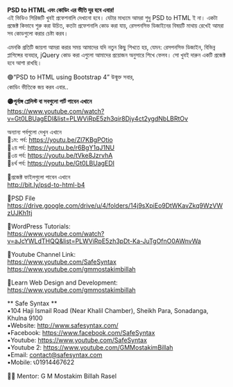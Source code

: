 **PSD to HTML এবং কোডিং এর ভীতি দূর হবে এবার!**    
এই ভিডিও সিরিজটি খুবই প্রফেশনালি দেখানো হবে। যেটার মাধ্যমে আমরা শুধু PSD to HTML ই না। একটা প্রজেক্ট কিভাবে শুরু করা উচিত, কতটা প্রফেশনালি কোড করা যায়, রেসপনসিভ ডিজাইনের বিষয়টি মাথায় রেখেই আমরা সব কোডগুলো করার চেষ্টা করব।    

এমনকি প্রতিটি জায়গা আমরা করার সময় আমাদের যদি নতুন কিছু শিখতে হয়, যেমন: রেসপনসিভ ডিজাইন, বিভিন্ন প্লাগিন্সের ব্যবহার, jQuery কোড করা এগুলো আমাদের প্রয়োজন অনুসারে শিখে ফেলব।
সো খুবই দারুন একটি প্রজেক্ট হবে আশা রাখছি।     

 🟢“PSD to HTML using Bootstrap 4” উন্মুক্ত সবার,     
কোডিং ভীতিকে জয় করব এবার..     

**🟣পূর্নাঙ্গ প্লেলিস্ট বা সবগুলো পার্ট পাবেন এখানে**     
https://www.youtube.com/watch?v=Gt0LBUagEDI&list=PLWViRpE5zh3qir8Djy4ct2ygdNbLBRtOv  


অন্যান্য পর্বগুলো দেখুন এখানে    
🔶১ম: পর্ব: https://youtu.be/Zl7KBgPOtio  
🔶২য় পর্ব: https://youtu.be/r6BgY1qJ1NU  
🔶৩য় পর্ব: https://youtu.be/tVke8JzrvhA  
🔶৪র্থ পর্ব: https://youtu.be/Gt0LBUagEDI  

🔹প্রজেক্ট ফাইলগুলো পাবেন এখানে    
http://bit.ly/psd-to-html-b4  
 
🔹PSD File     
https://drive.google.com/drive/u/4/folders/14j9sXpiEo9DtWKavZkq9WzVWzUJKh1tj  

🔹WordPress Tutorials:   
https://www.youtube.com/watch?v=aJcYWLdTHQQ&list=PLWViRpE5zh3pDt-Ka-JuTgOfnO0AWnvWa  

🔹Youtube Channel Link:  
https://www.youtube.com/SafeSyntax  
https://www.youtube.com/gmmostakimbillah  

🔹Learn Web Design and Development:   
https://www.youtube.com/gmmostakimbillah 

** Safe Syntax  **  
▪️104 Haji Ismail Road (Near Khalil Chamber), Sheikh Para, Sonadanga, Khulna 9100  
▪️Website: http://www.safesyntax.com/  
▪️Facebook: https://www.facebook.com/SafeSyntax  
▪️Youtube:  https://www.youtube.com/SafeSyntax  
▪️Youtube 2: https://www.youtube.com/GMMostakimBillah   
▪️Email: contact@safesyntax.com  
▪️Mobile: 📞01914467622   



👨‍🦱 Mentor: G M Mostakim Billah Rasel